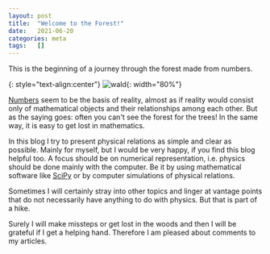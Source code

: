 ```yaml
---
layout: post
title:  "Welcome to the Forest!"
date:   2021-06-20
categories: meta
tags:   []
---
```



This is the beginning of a journey through the forest made from numbers.

<!--more-->

{: style="text-align:center"}
![wald]({{site.url}}/assets/images/wald.jpeg){: width="80%"}

[Numbers][math_wigner] seem to be the basis of reality, almost as if reality would consist only of mathematical objects and their relationships among each other. But as the saying goes: often you can't see the forest for the trees! In the same way, it is easy to get lost in mathematics.

In this blog I try to present physical relations as simple and clear as possible. 
Mainly for myself, but I would be very happy, if you find this blog helpful too. 
A focus should be on numerical representation, i.e. physics should be done mainly with the computer. Be it by using mathematical software like [SciPy][scipy] or by computer simulations of physical relations.

Sometimes I will certainly stray into other topics and linger at vantage points that do not necessarily have anything to do with physics. But that is part of a hike.

Surely I will make missteps or get lost in the woods and then I will be grateful if I get a helping hand. Therefore I am pleased about comments to my articles.


[math_wigner]: https://en.wikipedia.org/wiki/The_Unreasonable_Effectiveness_of_Mathematics_in_the_Natural_Sciences
[scipy]: https://www.scipy.org/